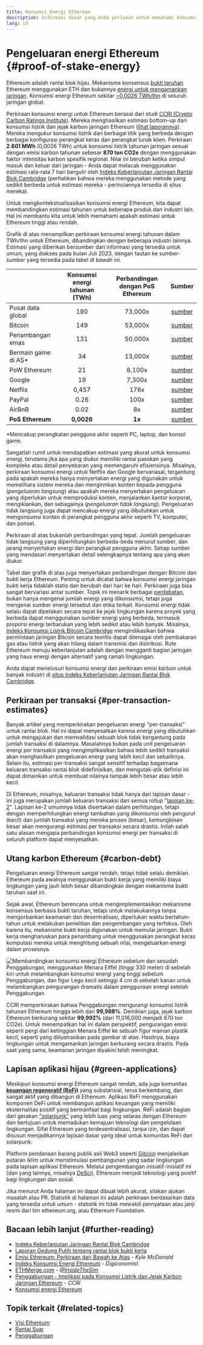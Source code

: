 ```yaml
---
title: Konsumsi Energi Ethereum
description: Informasi dasar yang Anda perlukan untuk memahami konsumsi energi Ethereum.
lang: id
---
```


# Pengeluaran energi Ethereum {#proof-of-stake-energy}

Ethereum adalah rantai blok hijau. Mekanisme konsensus [bukti taruhan](/developers/docs/consensus-mechanisms/pos) Ethereum menggunakan ETH dan bukannya [energi untuk mengamankan jaringan](/developers/docs/consensus-mechanisms/pow). Konsumsi energi Ethereum sekitar [~0,0026 TWh/thn](https://carbon-ratings.com/eth-report-2022) di seluruh jaringan global.

Perkiraan konsumsi energi untuk Ethereum berasal dari studi [CCRI (Crypto Carbon Ratings Institute)](https://carbon-ratings.com). Mereka menghasilkan estimasi bottom-up dari konsumsi listrik dan jejak karbon jaringan Ethereum ([lihat laporannya](https://carbon-ratings.com/eth-report-2022)). Mereka mengukur konsumsi listrik dari berbagai titik yang berbeda dengan berbagai konfigurasi perangkat keras dan perangkat lunak klien. Perkiraan **2.601 MWh** (0,0026 TWh) untuk konsumsi listrik tahunan jaringan sesuai dengan emisi karbon tahunan sebesar **870 ton CO2e** dengan menggunakan faktor intensitas karbon spesifik regional. Nilai ini berubah ketika simpul masuk dan keluar dari jaringan - Anda dapat melacak menggunakan estimasi rata-rata 7 hari bergulir oleh [Indeks Keberlanjutan Jaringan Rantai Blok Cambridge](https://ccaf.io/cbnsi/ethereum) (perhatikan bahwa mereka menggunakan metode yang sedikit berbeda untuk estimasi mereka - perinciannya tersedia di situs mereka).

Untuk mengkontekstualisasikan konsumsi energi Ethereum, kita dapat membandingkan estimasi tahunan untuk beberapa produk dan industri lain. Hal ini membantu kita untuk lebih memahami apakah estimasi untuk Ethereum tinggi atau rendah.

<EnergyConsumptionChart />

Grafik di atas menampilkan perkiraan konsumsi energi tahunan dalam TWh/thn untuk Ethereum, dibandingkan dengan beberapa industri lainnya. Estimasi yang diberikan bersumber dari informasi yang tersedia untuk umum, yang diakses pada bulan Juli 2023, dengan tautan ke sumber-sumber yang tersedia pada tabel di bawah ini.

|                        | Konsumsi energi tahunan (TWh) | Perbandingan dengan PoS Ethereum |                                                                                      Sumber                                                                                       |
|:---------------------- |:-----------------------------:|:--------------------------------:|:---------------------------------------------------------------------------------------------------------------------------------------------------------------------------------:|
| Pusat data global      |              190              |             73,000x              |                                    [sumber](https://www.iea.org/commentaries/data-centres-and-energy-from-global-headlines-to-local-headaches)                                    |
| Bitcoin                |              149              |             53,000x              |                                                                 [sumber](https://ccaf.io/cbnsi/cbeci/comparisons)                                                                 |
| Penambangan emas       |              131              |             50,000x              |                                                                 [sumber](https://ccaf.io/cbnsi/cbeci/comparisons)                                                                 |
| Bermain game di AS\* |              34               |             13,000x              |                 [sumber](https://www.researchgate.net/publication/336909520_Toward_Greener_Gaming_Estimating_National_Energy_Use_and_Energy_Efficiency_Potential)                 |
| PoW Ethereum           |              21               |              8,100x              |                                                                    [sumber](https://ccaf.io/cbnsi/ethereum/1)                                                                     |
| Google                 |              19               |              7,300x              |                                           [sumber](https://www.gstatic.com/gumdrop/sustainability/google-2022-environmental-report.pdf)                                           |
| Netflix                |             0,457             |               176x               | [sumber](https://assets.ctfassets.net/4cd45et68cgf/7B2bKCqkXDfHLadrjrNWD8/e44583e5b288bdf61e8bf3d7f8562884/2021_US_EN_Netflix_EnvironmentalSocialGovernanceReport-2021_Final.pdf) |
| PayPal                 |             0.26              |               100x               |                                  [sumber](https://s202.q4cdn.com/805890769/files/doc_downloads/global-impact/CDP_Climate_Change_PayPal-(1).pdf)                                   |
| AirBnB                 |             0.02              |                8x                |                               [sumber](https://s26.q4cdn.com/656283129/files/doc_downloads/governance_doc_updated/Airbnb-ESG-Factsheet-(Final).pdf)                               |
| **PoS Ethereum**       |          **0,0026**           |              **1x**              |                                                               [sumber](https://carbon-ratings.com/eth-report-2022)                                                                |

\*Mencakup perangkatan pengguna akhir seperti PC, laptop, dan konsol game.

Sangatlah rumit untuk mendapatkan estimasi yang akurat untuk konsumsi energi, terutama jika apa yang diukur memiliki rantai pasokan yang kompleks atau detail penyebaran yang memengaruhi efisiensinya. Misalnya, perkiraan konsumsi energi untuk Netflix dan Google bervariasai, tergantung pada apakah mereka hanya menyertakan energi yang digunakan untuk memelihara sistem mereka dan mengirmkan konten kepada pengguna (_pengeluaran langsung_) atau apakah mereka menyertakan pengeluaran yang diperlukan untuk memproduksi konten, menjalankan kantor korporat, mengiklankan, dan sebagainya (_pengeluaran tidak langsung_). Pengeluaran tidak langsung juga dapat mencakup energi yang dibutuhkan untuk mengonsumsi konten di perangkat pengguna akhir seperti TV, komputer, dan ponsel.

Perkiraan di atas bukanlah perbandingan yang tepat. Jumlah pengeluaran tidak langsung yang diperhitungkan berbeda-beda menurut sumber, dan jarang menyertakan energi dari perangkat pengguna akhir. Setiap sumber yang mendasari menyertakan detail selengkapnya tentang apa yang akan diukur.

Tabel dan grafik di atas juga menyertakan perbandingan dengan Bitcoin dan bukti kerja Ethereum. Penting untuk dicatat bahwa konsumsi energi jaringan bukti kerja tidaklah statis dan berubah dari hari ke hari. Perkiraan juga bisa sangat bervariasi antar sumber. Topik ini menarik berbagai [perdebatan](https://www.coindesk.com/business/2020/05/19/the-last-word-on-bitcoins-energy-consumption/), bukan hanya mengenai jumlah energi yang dikonsumsi, tetapi juga mengenai sumber energi tersebut dan etika terkait. Konsumsi energi tidak selalu dapat dipetakan secara tepat ke jejak lingkungan karena proyek yang berbeda dapat menggunakan sumber energi yang berbeda, termasuk proporsi energi terbarukan yang lebih sedikit atau lebih banyak. Misalnya, [Indeks Konsumsi Listrik Bitcoin Cambridge](https://ccaf.io/cbnsi/cbeci/comparisons) mengindikasikan bahwa permintaan jaringan Bitcoin secara teoritis dapat ditenagai oleh pembakaran gas atau listrik yang akan hilang dalam transmisi dan distribusi. Rute Ethereum menuju keberlanjutan adalah dengan mengganti bagian jaringan yang haus energi dengan alternatif yang ramah lingkungan.

Anda dapat menelusuri konsumsi energi dan perkiraan emisi karbon untuk banyak industri di [situs Indeks Keberlanjutan Jaringan Rantai Blok Cambridge](https://ccaf.io/cbnsi/ethereum).

## Perkiraan per transaksi {#per-transaction-estimates}

Banyak artikel yang memperkirakan pengeluaran energi "per-transaksi" untuk rantai blok. Hal ini dapat menyesatkan karena energi yang dibutuhkan untuk mengajukan dan memvalidasi sebuah blok tidak bergantung pada jumlah transaksi di dalamnya. Masalahnya bukan pada unit pengeluaran energi per transaksi yang mengimplikasikan bahwa lebih sedikit transaksi akan menghasilkan pengeluaran energi yang lebih kecil dan sebaliknya. Selain itu, estimasi per-transaksi sangat sensitif terhadap bagaimana keluaran transaksi rantai blok didefinisikan, dan mengutak-atik definisi ini dapat dimainkan untuk membuat nilainya tampak lebih besar atau lebih kecil.

Di Ethereum, misalnya, keluaran transaksi tidak hanya dari lapisan dasar - ini juga merupakan jumlah keluaran transaksi dari semua rollup "[lapisan ke-2](/layer-2/)". Lapisan ke-2 umumnya tidak disertakan dalam perhitungan, tetapi dengan memperhitungkan energi tambahan yang dikonsumsi oleh pengurut (kecil) dan jumlah transaksi yang mereka proses (besar), kemungkinan besar akan mengurangi estimasi per transaksi secara drastis. Inilah salah satu alasan mengapa perbandingan konsumsi energi per transaksi di seluruh platform dapat menyesatkan.

## Utang karbon Ethereum {#carbon-debt}

Pengeluaran energi Ethereum sangat rendah, tetapi tidak selalu demikian. Ethereum pada awalnya menggunakan bukti kerja yang memiliki biaya lingkungan yang jauh lebih besar dibandingkan dengan mekanisme bukti taruhan saat ini.

Sejak awal, Ethereum berencana untuk mengimplementasikan mekanisme konsensus berbasis bukti taruhan, tetapi untuk melakukannya tanpa mengorbankan keamanan dan desentralisasi, diperlukan waktu bertahun-tahun untuk melakukan penelitian dan pengembangan yang terfokus. Oleh karena itu, mekanisme bukti kerja digunakan untuk memulai jaringan. Bukti kerja mengharuskan para penambang untuk menggunakan perangkat keras komputasi mereka untuk menghitung sebuah nilai, mengeluarkan energi dalam prosesnya.

![Membandingkan konsumsi energi Ethereum sebelum dan sesudah Penggabungan, menggunakan Menara Eiffel (tinggi 330 meter) di sebelah kiri untuk melambangkan konsumsi energi yang tinggi sebelum Penggabungan, dan figur Lego kecil setinggi 4 cm di sebelah kanan untuk melambangkan pengurangan dramatis dalam penggunaan energi setelah Penggabungan](energy_consumption_pre_post_merge.png)

CCRI memperkirakan bahwa Penggabungan mengurangi konsumsi listrik tahunan Ethereum hingga lebih dari **99,988%**. Demikian juga, jejak karbon Ethereum berkurang sekitar **99,992%** (dari 11,016,000 menjadi 870 ton CO2e). Untuk menempatkan hal ini dalam perspektif, pengurangan emisi seperti pergi dari ketinggian Menara Eiffel ke sebuah figur mainan plastik kecil, seperti yang diilustrasikan pada gambar di atas. Hasilnya, biaya lingkungan untuk mengamankan jaringan berkurang secara drastis. Pada saat yang sama, keamanan jaringan diyakini telah meningkat.

## Lapisan aplikasi hijau {#green-applications}

Meskipun konsumsi energi Ethereum sangat rendah, ada juga komunitas [**keuangan regeneratif (ReFi)**](/refi/) yang substansial, terus berkembang, dan sangat aktif yang dibangun di Ethereum. Aplikasi ReFi menggunakan komponen DeFi untuk membangun aplikasi keuangan yang memiliki eksternalitas positif yang bermanfaat bagi lingkungan. ReFi adalah bagian dari gerakan ["solarpunk"](https://en.wikipedia.org/wiki/Solarpunk) yang lebih luas yang selaras dengan Ethereum dan bertujuan untuk memadukan kemajuan teknologi dan pengelolaan lingkungan. Sifat Ethereum yang terdesentralisasi, tanpa izin, dan dapat disusun menjadikannya lapisan dasar yang ideal untuk komunitas ReFi dan solarpunk.

Platform pendanaan barang publik asli Web3 seperti [Gitcoin](https://gitcoin.co) menjalankan putaran iklim untuk menstimulasi pembangunan yang sadar lingkungan pada lapisan aplikasi Ethereum. Melalui pengembangan inisiatif-inisiatif ini (dan yang lainnya, misalnya [DeSci](/desci/)), Ethereum menjadi teknologi yang positif bagi lingkungan dan sosial.

<Alert variant="update">
<AlertEmoji text=":evergreen_tree:" />
<AlertContent>
<AlertDescription>
  Jika menurut Anda halaman ini dapat dibuat lebih akurat, silakan ajukan masalah atau PR. Statistik di halaman ini adalah perkiraan berdasarkan data yang tersedia untuk umum - statistik ini tidak mewakili pernyataan atau janji resmi dari tim ethereum.org, atau Ethereum Foundation.
</AlertDescription>
</AlertContent>
</Alert>

## Bacaan lebih lanjut {#further-reading}

- [Indeks Keberlanjutan Jaringan Rantai Blok Cambridge](https://ccaf.io/cbnsi/ethereum)
- [Laporan Gedung Putih tentang rantai blok bukti kerja](https://www.whitehouse.gov/wp-content/uploads/2022/09/09-2022-Crypto-Assets-and-Climate-Report.pdf)
- [Emisi Ethereum: Perkiraan dari Bawah ke Atas](https://kylemcdonald.github.io/ethereum-emissions/) - _Kyle McDonald_
- [Indeks Konsumsi Energi Ethereum](https://digiconomist.net/ethereum-energy-consumption/) - _Digiconomist_
- [ETHMerge.com](https://ethmerge.com/) - _[@InsideTheSim](https://twitter.com/InsideTheSim)_
- [Penggabungan - Implikasi pada Konsumsi Listrik dan Jejak Karbon Jaringan Ethereum](https://carbon-ratings.com/eth-report-2022) - _CCRI_
- [Konsumsi energi Ethereum](https://mirror.xyz/jmcook.eth/ODpCLtO4Kq7SCVFbU4He8o8kXs418ZZDTj0lpYlZkR8)

## Topik terkait {#related-topics}

- [Visi Ethereum](/roadmap/vision/)
- [Rantai Suar](/roadmap/beacon-chain)
- [Penggabungan](/roadmap/merge/)
